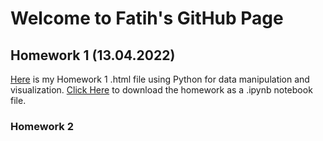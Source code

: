 # Welcome to Fatih's GitHub Page

## Homework 1 (13.04.2022)

  [Here](spring22-FatihMehmetYilmaz\Files\Homework1\Homework1.html) is my Homework 1 .html file using Python for data manipulation and visualization.
  [Click Here](spring22-FatihMehmetYilmaz\Files\Homework1\Homework1.html.ipynb) to download the homework as a .ipynb notebook file.
    
### Homework 2

